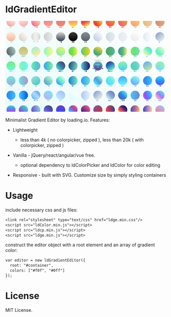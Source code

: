 # ldGradientEditor

![ldge snapshot](https://raw.githubusercontent.com/loadingio/ldgradienteditor/master/web/static/assets/img/snapshot.png)

Minimalist Gradient Editor by loading.io. Features:

 * Lightweight
   - less than 4k ( no colorpicker, zipped ), less than 20k ( with colorpicker, zipped )

 * Vanilla - jQuery/react/angular/vue free.
   - optional dependency to ldColorPicker and ldColor for color editing

 * Responsive - built with SVG. Customize size by simply styling containers


# Usage

include necessary css and js files:

    <link rel="stylesheet" type="text/css" href="ldge.min.css"/>
    <script src="ldColor.min.js"></script>
    <script src="ldcp.min.js"></script>
    <script src="ldge.min.js"></script>


construct the editor object with a root element and an array of gradient color:

    var editor = new ldGradientEditor({
      root: "#container",
      colors: ["#f0f", "#0ff"]
    });



# License

MIT License.
